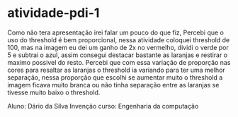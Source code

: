 # atividade-pdi-1
Como não tera apresentação irei falar um pouco do que fiz,
Percebi que o uso do threshold é bem proporcional, 
nessa atividade coloquei threshold de 100, mas na imagem eu dei um ganho de 2x no vermelho, dividi o verde por 5 e subtrai o azul,
assim consegui destacar bastante as laranjas e restirar o maximo possivel do resto.
Percebi que com essa variação de proporção nas cores para resaltar as laranjas o threshold ia variando para ter uma melhor separação,
nessa proporção que escolhi se aumentar muito o threshold a imagem ficava muito branca ou não tinha separação entre as laranjas se tivesse muito baixo o threshold.

Aluno: Dário da Silva Invenção
curso: Engenharia da computação
